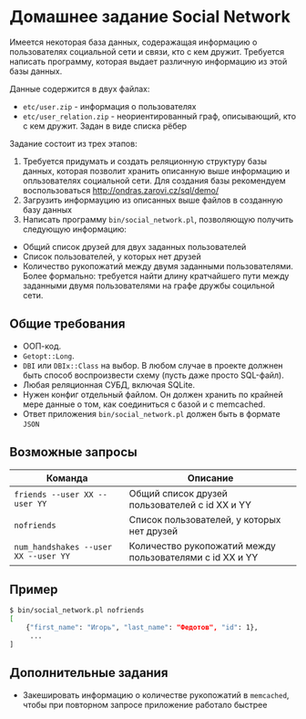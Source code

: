 Домашнее задание Social Network
=====================

Имеется некоторая база данных, содеражащая информацию о пользователях социальной сети и связи, кто с кем дружит. Требуется написать программу, которая выдает различную информацию из этой базы данных.

Данные содержится в двух файлах:
* `etc/user.zip` - информация о пользователях
* `etc/user_relation.zip` - неориентированный граф, описывающий, кто с кем дружит. Задан в виде списка рёбер

Задание состоит из трех этапов:
1. Требуется придумать и создать реляционную структуру базы данных, которая позволит хранить описанную выше информацию и опльзователях социальной сети.  Для создания базы рекомендуем воспользоваться http://ondras.zarovi.cz/sql/demo/
2. Загрузить информауцию из описанных выше файлов в созданную базу данных
3. Написать программу `bin/social_network.pl`, позволяющую получить следующую информацию:
 * Общий список друзей для двух заданных пользователей
 * Список пользователей, у которых нет друзей
 * Количество рукопожатий между двумя заданными пользователями. Более формально: требуется найти длину кратчайшего пути между заданными двумя пользователями на графе дружбы социльной сети.

Общие требования
----------------

* ООП-код.
* `Getopt::Long`.
* `DBI` или `DBIx::Class` на выбор. В любом случае в проекте должнен быть способ воспроизвести схему (пусть даже просто SQL-файл).
* Любая реляционная СУБД, включая SQLite.
* Нужен конфиг отдельный файлом. Он должен хранить по крайней мере данные о том, как соединиться с базой и с memcached.
* Ответ приложения `bin/social_network.pl` должен быть в формате `JSON`


Возможные запросы
-----------------

| Команда | Описание |
|---------|----------|
| `friends --user XX --user YY` | Общий список друзей пользователей c id XX и YY |
| `nofriends` | Список пользователей, у которых нет друзей |
| `num_handshakes --user XX --user YY` | Количество рукопожатий между пользователями с id XX и YY |

Пример
------

```bash
$ bin/social_network.pl nofriends
[
    {"first_name": "Игорь", "last_name": "Федотов", "id": 1},
     ...
]
```

Дополнительные задания
----------------------

* Закешировать информацию о количестве рукопожатий в `memcached`, чтобы при повторном запросе приложение работало быстрее

